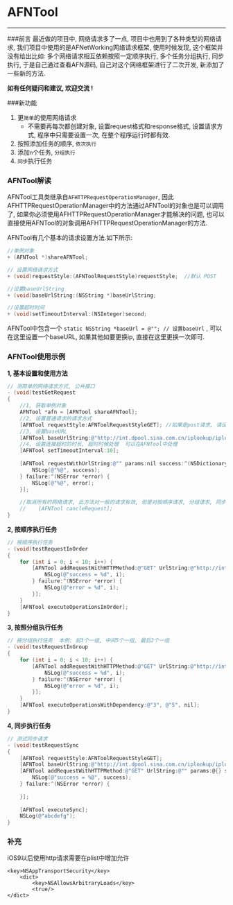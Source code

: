 # AFNTool

***
###前言
最近做的项目中, 网络请求多了一点, 项目中也用到了各种类型的网络请求, 我们项目中使用的是AFNetWorking网络请求框架, 使用时候发现, 这个框架并没有给出比如: 多个网络请求相互依赖按照一定顺序执行, 多个任务分组执行, 同步执行, 于是自己通过查看AFN源码, 自己对这个网络框架进行了二次开发, 新添加了一些新的方法.

**如有任何疑问和建议, 欢迎交流 !**

###新功能
1. 更`简单`的使用网络请求
	* 不需要再每次都创建对象, 设置request格式和response格式, 设置请求方式, 程序中只需要设置一次, 在整个程序运行时都有效.
2. 按照添加任务的顺序, `依次执行`
3. 添加`n`个任务, `分组执行`
4. `同步`执行任务

### AFNTool解读
AFNTool工具类继承自`AFHTTPRequestOperationManager`, 因此AFHTTPRequestOperationManager中的方法通过AFNTool的对象也是可以调用了, 如果你必须使用AFHTTPRequestOperationManager才能解决的问题, 也可以直接使用AFNTool的对象调用AFHTTPRequestOperationManager的方法.

AFNTool有几个基本的请求设置方法.如下所示:

```Objective-C
//单例对象
+ (AFNTool *)shareAFNTool;

// 设置网络请求方式
+ (void)requestStyle:(AFNToolRequestStyle)requestStyle;  //默认 POST

//设置baseUrlString
+ (void)baseUrlString:(NSString *)baseUrlString;

//设置超时时间
+ (void)setTimeoutInterval:(NSInteger)second;
```

AFNTool中包含一个 `static NSString *baseUrl = @""; // 设置baseUrl` , 可以在这里设置一个baseURL, 如果其他如要更换ip, 直接在这里更换一次即可.

### AFNTool使用示例
**1, 基本设置和使用方法**

```Objective-C
// 测简单的网络请求方式, 公共接口
- (void)testGetRequest
{
    //1, 获取单例对象
    AFNTool *afn = [AFNTool shareAFNTool];
    //2, 设置普通请求的请求方式
    [AFNTool requestStyle:AFNToolRequestStyleGET]; //如果是post请求, 请设置为post即可
    //3, 设置baseURL
    [AFNTool baseUrlString:@"http://int.dpool.sina.com.cn/iplookup/iplookup.php?format=json&ip=218.4.255.255"];
    //4, 设置连接超时的时长, 超时时候处理  可以在AFNTool中处理
    [AFNTool setTimeoutInterval:10];
    
    [AFNTool requestWithUrlString:@"" params:nil success:^(NSDictionary *success) {
        NSLog(@"%@", success);
    } failure:^(NSError *error) {
        NSLog(@"%@", error);
    }];
    
    //取消所有的网络请求, 此方法对一般的请求有效, 但是对按顺序请求, 分组请求, 同步请求无效, 如需要这方面的功能, 欢迎交流.
	//    [AFNTool cancleRequest];
}
```

**2, 按顺序执行任务**

```Objective-C
// 按顺序执行任务
- (void)testRequestInOrder
{
    for (int i = 0; i < 10; i++) {
        [AFNTool addRequestWithHTTPMethod:@"GET" UrlString:@"http://int.dpool.sina.com.cn/iplookup/iplookup.php?format=json&ip=218.4.255.255" params:@{} success:^(NSDictionary *success) {
            NSLog(@"success = %d", i);
        } failure:^(NSError *error) {
            NSLog(@"error = %d", i);
        }];
    }
    [AFNTool executeOperationsInOrder];
}

```

**3, 按照分组执行任务**

```Objective-C
// 按分组执行任务  本例: 前3个一组, 中间5个一组, 最后2个一组
- (void)testRequestInGroup
{
    for (int i = 0; i < 10; i++) {
        [AFNTool addRequestWithHTTPMethod:@"GET" UrlString:@"http://int.dpool.sina.com.cn/iplookup/iplookup.php?format=json&ip=218.4.255.255" params:@{} success:^(NSDictionary *success) {
            NSLog(@"success = %d", i);
        } failure:^(NSError *error) {
            NSLog(@"error = %d", i);
        }];
    }
    [AFNTool executeOperationsWithDependency:@"3", @"5", nil];
}
```

**4, 同步执行任务**

```Objective-C
// 测试同步请求
- (void)testRequestSync
{
    [AFNTool requestStyle:AFNToolRequestStyleGET];
    [AFNTool baseUrlString:@"http://int.dpool.sina.com.cn/iplookup/iplookup.php?format=json&ip=218.4.255.255"];
    [AFNTool addRequestWithHTTPMethod:@"GET" UrlString:@"" params:@{} success:^(NSDictionary *success) {
        NSLog(@"success = %@", success);
    } failure:^(NSError *error) {
        
    }];
    
    [AFNTool executeSync];
    NSLog(@"abcdefg");
}
```


### 补充
iOS9以后使用http请求需要在plist中增加允许

```
<key>NSAppTransportSecurity</key>
	<dict>
		<key>NSAllowsArbitraryLoads</key>
		<true/>
</dict>
```